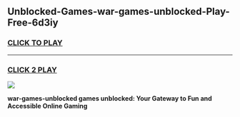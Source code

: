 
## Unblocked-Games-war-games-unblocked-Play-Free-6d3iy
<h3>
<a href="https://premium76.site?title=war-games-unblocked&ref=18A1">CLICK TO PLAY</a></h3>
<hr>

<h3>
<a href="https://premium76.site?title=war-games-unblocked&ref=18A1">CLICK 2 PLAY</a>
  
</h3>

<a href="https://premium76.site?title=war-games-unblocked&ref=18A1"><img src="https://clearcache.store/games.png"></a>


**war-games-unblocked games unblocked: Your Gateway to Fun and Accessible Online Gaming**

